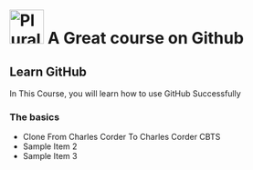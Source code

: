 # <a href='http://pluralsight.com'><img src='https://gillcleerenpluralsight.blob.core.windows.net/files/pluralsight.png' height='60' alt='Pluralsight Logo' /></a> A Great course on Github
## Learn GitHub
In This Course, you will learn how to use GitHub Successfully

### The basics
- Clone From Charles Corder To Charles Corder CBTS
- Sample Item 2
- Sample Item 3
